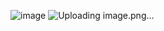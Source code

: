 ![image](https://github.com/SYEDAHUDA1311/TODO-APP/assets/132852222/73525e87-d02e-4520-8020-61b2455e5a05)
![Uploading image.png…]()
